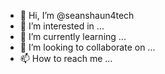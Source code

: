- 👋 Hi, I’m @seanshaun4tech
- 👀 I’m interested in ...
- 🌱 I’m currently learning ...
- 💞️ I’m looking to collaborate on ...
- 📫 How to reach me ...

<!---
seanshaun4tech 👀👀👀 👋 I am currently learning how all this goes. Since Covid my life has been upside down.
I have a lot of ideas and I want to see what everyone else is working on and maybe collaborate with someone in the future.
--->
